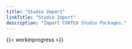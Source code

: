 ```yaml
---
title: "Studio Import"
linkTitle: "Studio Import"
description: "Import CORTEX Studio Packages."
---
```


{{< workinprogress >}}
